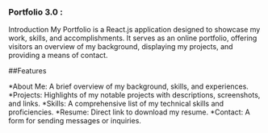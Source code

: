 ### Portfolio 3.0 :


Introduction
My Portfolio is a React.js application designed to showcase my work, skills, and accomplishments. It serves as an online portfolio, offering visitors an overview of my background, displaying my projects, and providing a means of contact.

##Features

*About Me: A brief overview of my background, skills, and experiences.
*Projects: Highlights of my notable projects with descriptions, screenshots, and links.
*Skills: A comprehensive list of my technical skills and proficiencies.
*Resume: Direct link to download my resume.
*Contact: A form for sending messages or inquiries.
